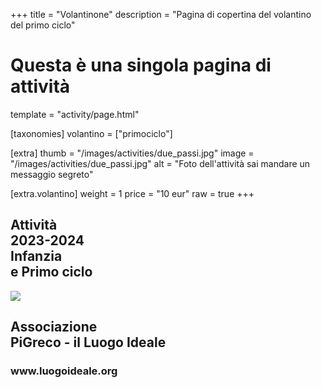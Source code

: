 +++
title = "Volantinone"
description = "Pagina di copertina del volantino del primo ciclo"

# Questa è una singola pagina di attività
template = "activity/page.html"

[taxonomies]
volantino = ["primociclo"]

[extra]
thumb = "/images/activities/due_passi.jpg"
image = "/images/activities/due_passi.jpg"
alt = "Foto dell'attività sai mandare un messaggio segreto"

[extra.volantino]
weight = 1
price = "10 eur"
raw = true
+++

<section class="page front-cover">
<h1>Attività<br/>2023-2024<br/>Infanzia<br/>e Primo ciclo</h1>
<img src="/images/logo.png">
<h2>Associazione<br>PiGreco - il Luogo Ideale</h2>
<h3>www.luogoideale.org</h3>
</section>
